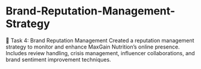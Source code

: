 # Brand-Reputation-Management-Strategy
📌 Task 4: Brand Reputation Management  Created a reputation management strategy to monitor and enhance MaxGain Nutrition’s online presence. Includes review handling, crisis management, influencer collaborations, and brand sentiment improvement techniques.
